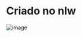 # Criado no nlw

![image](https://user-images.githubusercontent.com/53980283/189656368-7fb8afd3-a80c-42df-8ab9-4b69f07e82ca.png)
